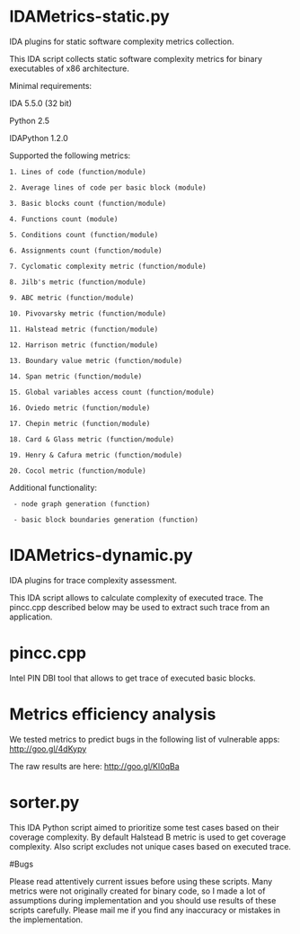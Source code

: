 # IDAMetrics-static.py
IDA plugins for static software complexity metrics collection.

This IDA script collects static software complexity metrics 
for binary executables of x86 architecture.

Minimal requirements:

IDA 5.5.0 (32 bit)

Python 2.5

IDAPython 1.2.0

Supported the following metrics:
    
    1. Lines of code (function/module)
    
    2. Average lines of code per basic block (module)
    
    3. Basic blocks count (function/module)
    
    4. Functions count (module)
    
    5. Conditions count (function/module)
    
    6. Assignments count (function/module)
    
    7. Cyclomatic complexity metric (function/module)
    
    8. Jilb's metric (function/module)
    
    9. ABC metric (function/module)
    
    10. Pivovarsky metric (function/module)
    
    11. Halstead metric (function/module)
    
    12. Harrison metric (function/module)
    
    13. Boundary value metric (function/module)
    
    14. Span metric (function/module)
    
    15. Global variables access count (function/module)

    16. Oviedo metric (function/module)

    17. Chepin metric (function/module)

    18. Card & Glass metric (function/module)

    19. Henry & Cafura metric (function/module)

    20. Cocol metric (function/module)
    
Additional functionality:

     - node graph generation (function)
     
     - basic block boundaries generation (function)

# IDAMetrics-dynamic.py

IDA plugins for trace complexity assessment.

This IDA script allows to calculate complexity of executed trace. The pincc.cpp described
below may be used to extract such trace from an application.

# pincc.cpp

Intel PIN DBI tool that allows to get trace of executed basic blocks.

# Metrics efficiency analysis

We tested metrics to predict bugs in the following list of vulnerable apps: http://goo.gl/4dKypy

The raw results are here: http://goo.gl/Kl0qBa

# sorter.py

This IDA Python script aimed to prioritize some test cases based on their coverage
complexity. By default Halstead B metric is used to get coverage complexity.
Also script excludes not unique cases based on executed trace.


#Bugs

Please read attentively current issues before using these scripts. Many metrics
were not originally created for binary code, so I made a lot of assumptions 
during implementation and you should use results of these scripts carefully.
Please mail me if you find any inaccuracy or mistakes in the implementation.
